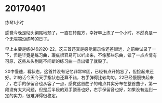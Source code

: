 # 20170401

练琴1小时

感觉今晚是彻头彻尾地颓了，一直在转魔方，幸好早上练了一个小时，不然真是一个无端端没练琴的日子。

早上主要是练849的20-22，这三首还真是感觉离录像还差很远，之前尝试录了一下，但是毕竟是练习曲，瑕疵很容易可以听出来，不像那些乐曲，错了一点点情有可原，这些从头到尾不间断的练习曲一旦出错了就毁了。

20中慢速，看状态，这首并没有记忆非常牢固，已经有点开始忘了，但捡起来还好。21的话今天今天手指状态还算不错，右手弹得比较均匀。22已经慢慢快起来了，右手的保留音也从容了一点，感觉这首曲子的难点其实分布在整首曲子，第一段没有太大问题，但是后半段的双手颤音也好，右手保留音也好，如果没有达到一定的实力，很难弹得很稳定。
